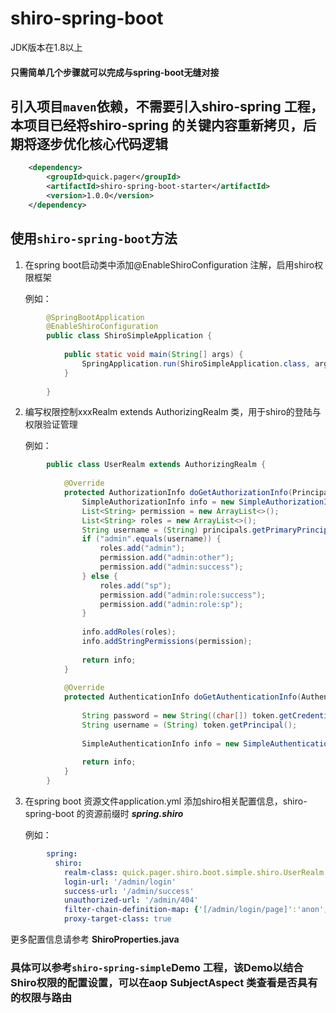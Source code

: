 # shiro-spring-boot
JDK版本在1.8以上
#### 只需简单几个步骤就可以完成与spring-boot无缝对接
## 引入项目<code>maven</code>依赖，不需要引入shiro-spring 工程，本项目已经将shiro-spring 的关键内容重新拷贝，后期将逐步优化核心代码逻辑

```xml
	<dependency>
	    <groupId>quick.pager</groupId>
	    <artifactId>shiro-spring-boot-starter</artifactId>
	    <version>1.0.0</version>
	</dependency>
```

## 使用<code>shiro-spring-boot</code>方法
1. 在spring boot启动类中添加@EnableShiroConfiguration 注解，启用shiro权限框架
	
    例如：
    
```java    
        @SpringBootApplication
        @EnableShiroConfiguration
        public class ShiroSimpleApplication {
        
            public static void main(String[] args) {
                SpringApplication.run(ShiroSimpleApplication.class, args);
            }
        
        }
```        
	
2. 编写权限控制xxxRealm extends AuthorizingRealm 类，用于shiro的登陆与权限验证管理

    例如：
    
```java    
        public class UserRealm extends AuthorizingRealm {
        
            @Override
            protected AuthorizationInfo doGetAuthorizationInfo(PrincipalCollection principals) {
                SimpleAuthorizationInfo info = new SimpleAuthorizationInfo();
                List<String> permission = new ArrayList<>();
                List<String> roles = new ArrayList<>();
                String username = (String) principals.getPrimaryPrincipal();
                if ("admin".equals(username)) {
                    roles.add("admin");
                    permission.add("admin:other");
                    permission.add("admin:success");
                } else {
                    roles.add("sp");
                    permission.add("admin:role:success");
                    permission.add("admin:role:sp");
                }
        
                info.addRoles(roles);
                info.addStringPermissions(permission);
        
                return info;
            }
        
            @Override
            protected AuthenticationInfo doGetAuthenticationInfo(AuthenticationToken token) throws AuthenticationException {
        
                String password = new String((char[]) token.getCredentials());
                String username = (String) token.getPrincipal();
        
                SimpleAuthenticationInfo info = new SimpleAuthenticationInfo(username, password, this.getName());
        
                return info;
            }
        }
```

3. 在spring boot 资源文件application.yml 添加shiro相关配置信息，shiro-spring-boot 的资源前缀时 ***spring.shiro*** 

    例如：
```yml    
        spring:
          shiro:
            realm-class: quick.pager.shiro.boot.simple.shiro.UserRealm
            login-url: '/admin/login'
            success-url: '/admin/success'
            unauthorized-url: '/admin/404'
            filter-chain-definition-map: {'[/admin/login/page]':'anon','[/admin/login]':'anon','[/admin/logout]':'anon','[/admin/role/**]':'authc,roles[sp]','[/admin/**]':'authc,roles[admin]'}
            proxy-target-class: true 
```

更多配置信息请参考 **ShiroProperties.java**

### 具体可以参考<code>shiro-spring-simple</code>Demo 工程，该Demo以结合Shiro权限的配置设置，可以在aop SubjectAspect 类查看是否具有的权限与路由
